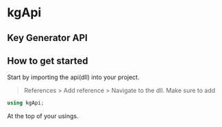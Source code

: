 # kgApi
Key Generator API 
-----------------
How to get started
-----------------
Start by importing the api(dll) into your project.
> References > Add reference > Navigate to the dll.
Make sure to add
```cs
using kgApi;
```
At the top of your usings.
